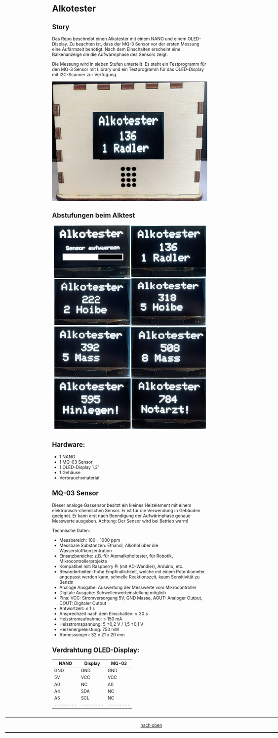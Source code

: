 <a name="oben"></a>

# Alkotester

## Story
Das Repo beschreibt einen Alkotester mit einem NANO und einem OLED-Display. Zu beachten ist, dass der MQ-3 Sensor vor der ersten Messung eine Aufärmzeit benötigt.
Nach dem Einschalten erscheint eine Balkenanzeige die die Aufwärmphase des Sensors zeigt.

Die Messung wird in sieben Stufen unterteilt. Es steht ein Testprogramm für den MQ-3 Sensor mit Library und ein Testprogramm für das OLED-Display mit I2C-Scanner zur Verfügung.

![Bild](pics/oledcase.png)

## Abstufungen beim Alktest

![Bild](pics/OLED.png)


## Hardware:
+ 1 NANO
+ 1 MQ-03 Sensor
+ 1 OLED-Display 1,3"
+ 1 Gehäuse
+ Verbrauchsmaterial

## MQ-03 Sensor 
Dieser analoge Gassensor besitzt ein kleines Heizelement mit einem elektronisch-chemischen Sensor. Er ist für die Verwendung in Gebäuden geeignet. Er kann erst nach Beendigung der Aufwärmphase genaue Messwerte ausgeben.
Achtung: Der Sensor wird bei Betrieb warm!

Technische Daten:
+	Messbereich: 100 - 1000 ppm
+	Messbare Substanzen: Ethanol, Alkohol über die Wasserstoffkonzentration
+	Einsatzbereiche: z.B. für Atemalkoholtester, für Robotik, Mikrocontrollerprojekte
+	Kompatibel mit: Raspberry Pi (mit AD-Wandler), Arduino, etc.
+	Besonderheiten: hohe Empfindlichkeit, welche mit einem Potentiometer angepasst werden kann, schnelle Reaktionszeit, kaum Sensitivität zu Benzin
+	Analoge Ausgabe: Auswertung der Messwerte vom Mikrocontroller
+	Digitale Ausgabe: Schwellenwerteinstellung möglich
+	Pins: VCC: Stromversorgung 5V, GND Masse, AOUT: Analoger Output, DOUT: Digitaler Output
+	Antwortzeit: ≤ 1 s
+	Ansprechzeit nach dem Einschalten: ≤ 30 s
+	Heizstromaufnahme: ≤ 150 mA
+	Heizstromspannung: 5 ±0,2 V / 1,5 ±0,1 V
+	Heizenergieleistung: 750 mW
+	Abmessungen: 32 x 21 x 20 mm


## Verdrahtung OLED-Display:

| NANO  |   Display  |  MQ-03    |
| -------- | -------- | -------- |
| GND     |   GND    |   GND     | 
| 5V     |   VCC    |    VCC    |
|  A0    |  NC     |   A0    |
| A4  |   SDA  |    NC   |
|  A5   |    SCL  |   NC    |
| -------- | -------- | -------- |

<div style="position:absolute; left:2cm; ">   
<ol class="breadcrumb" style="border-top: 2px solid black;border-bottom:2px solid black; height: 45px; width: 900px;"> <p align="center"><a href="#oben">nach oben</a></p></ol>
</div>  
